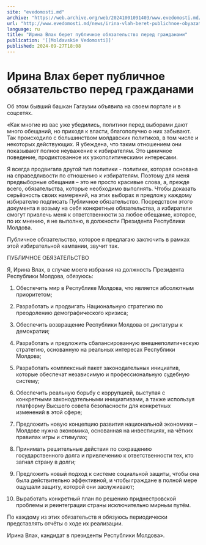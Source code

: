 ```yaml
---
site: "evedomosti.md"
archive: "https://web.archive.org/web/20241001091403/www.evedomosti.md/news/irina-vlah-beret-publichnoe-obyazatelstvo-pered-grazhdanami"
url: "http://www.evedomosti.md/news/irina-vlah-beret-publichnoe-obyazatelstvo-pered-grazhdanami"
language: ru
title: "Ирина Влах берет публичное обязательство перед гражданами"
publication: '[[Moldavskie Vedomosti]]'
published: 2024-09-27T18:08
---
```


# Ирина Влах берет публичное обязательство перед гражданами

Об этом бывший башкан Гагаузии объявила на своем портале и в соцсетях.

«Как многие из вас уже убедились, политики перед выборами дают много обещаний, но приходя к власти, благополучно о них забывают. Так происходило с большинством молдавских политиков, в том числе и некоторых действующих. Я убеждена, что таким отношением они показывают полное неуважение к избирателям. Это циничное поведение, продиктованное их узкополитическими интересами.

Я всегда продвигала другой тип политики - политики, которая основана на справедливости по отношению к избирателям. Поэтому для меня предвыборные обещания – это не просто красивые слова, а, прежде всего, обязательства, которые необходимо выполнять. Чтобы доказать серьёзность своих намерений, на этих выборах я предложу каждому избирателю подписать Публичное обязательство. Посредством этого документа я возьму на себя конкретные обязательства, а избиратели смогут привлечь меня к ответственности за любое обещание, которое, по их мнению, я не выполню, в должности Президента Республики Молдова.

Публичное обязательство, которое я предлагаю заключить в рамках этой избирательной кампании, звучит так.

ПУБЛИЧНОЕ ОБЯЗАТЕЛЬСТВО

Я, Ирина Влах, в случае моего избрания на должность Президента Республики Молдова, обязуюсь:

1. Обеспечить мир в Республике Молдова, что является абсолютным приоритетом;

2. Разработать и продвигать Национальную стратегию по преодолению демографического кризиса;

3. Обеспечить возвращение Республики Молдова от диктатуры к демократии;

4. Разработать и предложить сбалансированную внешнеполитическую стратегию, основанную на реальных интересах Республики Молдова;

5. Разработать комплексный пакет законодательных инициатив, которые обеспечат независимую и профессиональную судебную систему;

6. Обеспечить реальную борьбу с коррупцией, выступая с конкретными законодательными инициативами, а также используя платформу Высшего совета безопасности для конкретных изменений в этой сфере;

7. Предложить новую концепцию развития национальной экономики – Молдове нужна экономика, основанная на инвестициях, на чётких правилах игры и стимулах;

8. Принимать решительные действия по сокращению государственного долга и привлечению к ответственности тех, кто загнал страну в долги;

9. Предложить новый подход к системе социальной защиты, чтобы она была действительно эффективной, и чтобы граждане в полной мере ощущали защиту, которой они заслуживают;

10. Выработать конкретный план по решению приднестровской проблемы и реинтеграции страны исключительно мирным путём.

По каждому из этих обязательств я обязуюсь периодически представлять отчёты о ходе их реализации.

Ирина Влах, кандидат в президенты Республики Молдова».